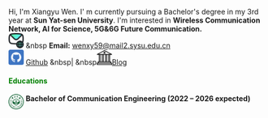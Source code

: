 Hi, I'm Xiangyu Wen. I' m currently pursuing a Bachelor's degree in my 3rd year at **Sun Yat-sen University**. I'm interested in **Wireless Communication Network, AI for Science, 5G&6G Future Communication.**<br>
<img src="./static/assets/img/mail.png" alt="mail" width="30" /> &nbsp **Email:** wenxy59@mail2.sysu.edu.cn<br>
<a href="https://github.com/Mosfish" target="_blank"><img src="./static/assets/img/git.png" alt="github" width="30"></a> <a href="https://github.com/Mosfish">Github</a> &nbsp| &nbsp<a href="https://mosfish.github.io/wxyblog" target="_blank"><img src="./static/assets/img/blog.png" alt="blog" width="30"></a><a href="https://mosfish.github.io/wxyblog">Blog</a>

#### <span style="color: green;">**Educations**</span>

<img src="./static/assets/img/sysu_logo.png" 
     alt="sysu" 
     align='left' width=30/>
&nbsp;**Bachelor of Communication Engineering (2022 – 2026 expected)**